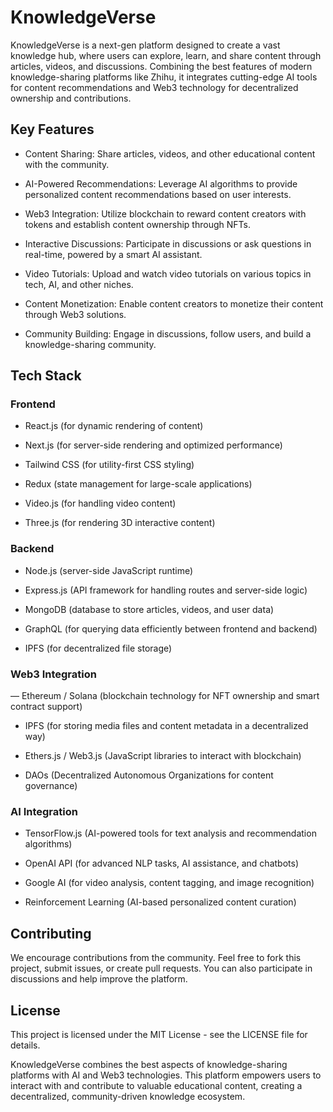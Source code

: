 # KnowledgeVerse
KnowledgeVerse is a next-gen platform designed to create a vast knowledge hub, where users can explore, learn, and share content through articles, videos, and discussions. Combining the best features of modern knowledge-sharing platforms like Zhihu, it integrates cutting-edge AI tools for content recommendations and Web3 technology for decentralized ownership and contributions.

## Key Features
- Content Sharing: Share articles, videos, and other educational content with the community.

- AI-Powered Recommendations: Leverage AI algorithms to provide personalized content recommendations based on user interests.

- Web3 Integration: Utilize blockchain to reward content creators with tokens and establish content ownership through NFTs.

- Interactive Discussions: Participate in discussions or ask questions in real-time, powered by a smart AI assistant.

- Video Tutorials: Upload and watch video tutorials on various topics in tech, AI, and other niches.

- Content Monetization: Enable content creators to monetize their content through Web3 solutions.

- Community Building: Engage in discussions, follow users, and build a knowledge-sharing community.

## Tech Stack
### Frontend
- React.js (for dynamic rendering of content)

- Next.js (for server-side rendering and optimized performance)

- Tailwind CSS (for utility-first CSS styling)

- Redux (state management for large-scale applications)

- Video.js (for handling video content)

- Three.js (for rendering 3D interactive content)

### Backend
- Node.js (server-side JavaScript runtime)

- Express.js (API framework for handling routes and server-side logic)

- MongoDB (database to store articles, videos, and user data)

- GraphQL (for querying data efficiently between frontend and backend)

- IPFS (for decentralized file storage)

### Web3 Integration
— Ethereum / Solana (blockchain technology for NFT ownership and smart contract support)

- IPFS (for storing media files and content metadata in a decentralized way)

- Ethers.js / Web3.js (JavaScript libraries to interact with blockchain)

- DAOs (Decentralized Autonomous Organizations for content governance)

### AI Integration
- TensorFlow.js (AI-powered tools for text analysis and recommendation algorithms)

- OpenAI API (for advanced NLP tasks, AI assistance, and chatbots)

- Google AI (for video analysis, content tagging, and image recognition)

- Reinforcement Learning (AI-based personalized content curation)

## Contributing
We encourage contributions from the community. Feel free to fork this project, submit issues, or create pull requests. You can also participate in discussions and help improve the platform.

## License
This project is licensed under the MIT License - see the LICENSE file for details.

KnowledgeVerse combines the best aspects of knowledge-sharing platforms with AI and Web3 technologies. This platform empowers users to interact with and contribute to valuable educational content, creating a decentralized, community-driven knowledge ecosystem.
